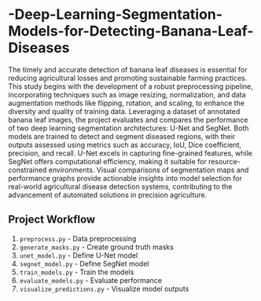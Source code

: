 # -Deep-Learning-Segmentation-Models-for-Detecting-Banana-Leaf-Diseases
The timely and accurate detection of banana leaf diseases is essential for reducing agricultural losses and promoting sustainable farming practices. This study begins with the development of a robust preprocessing pipeline, incorporating techniques such as image resizing, normalization, and data augmentation methods like flipping, rotation, and scaling, to enhance the diversity and quality of training data. Leveraging a dataset of annotated banana leaf images, the project evaluates and compares the performance of two deep learning segmentation architectures: U-Net and SegNet. Both models are trained to detect and segment diseased regions, with their outputs assessed using metrics such as accuracy, IoU, Dice coefficient, precision, and recall. U-Net excels in capturing fine-grained features, while SegNet offers computational efficiency, making it suitable for resource-constrained environments. Visual comparisons of segmentation maps and performance graphs provide actionable insights into model selection for real-world agricultural disease detection systems, contributing to the advancement of automated solutions in precision agriculture.
## Project Workflow

1. `preprocess.py` - Data preprocessing
2. `generate_masks.py` - Create ground truth masks
3. `unet_model.py` - Define U-Net model
4. `segnet_model.py` - Define SegNet model
5. `train_models.py` - Train the models
6. `evaluate_models.py` - Evaluate performance
7. `visualize_predictions.py` - Visualize model outputs
